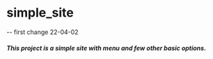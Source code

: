 # simple_site

-- first change 22-04-02

##### _This project is a simple site with menu and few other basic options._
